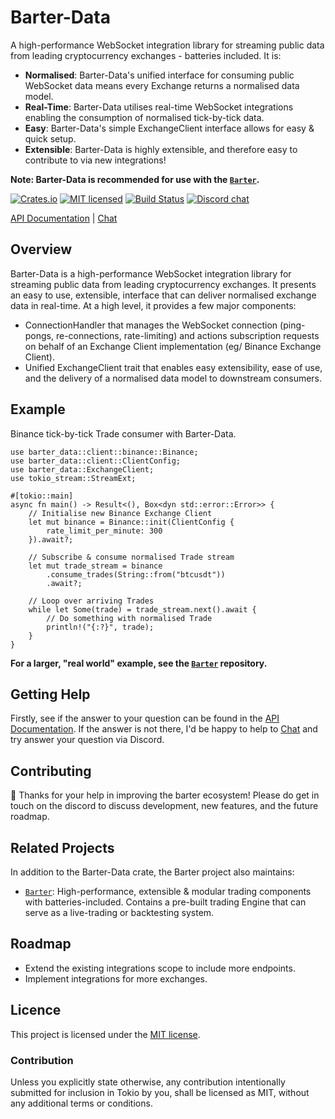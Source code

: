# Barter-Data
A high-performance WebSocket integration library for streaming public data from leading cryptocurrency 
exchanges - batteries included. It is:
* **Normalised**: Barter-Data's unified interface for consuming public WebSocket data means every Exchange returns a normalised data model.
* **Real-Time**: Barter-Data utilises real-time WebSocket integrations enabling the consumption of normalised tick-by-tick data.
* **Easy**: Barter-Data's simple ExchangeClient interface allows for easy & quick setup.
* **Extensible**: Barter-Data is highly extensible, and therefore easy to contribute to via new integrations!

**Note: Barter-Data is recommended for use with the [`Barter`].**

[![Crates.io][crates-badge]][crates-url]
[![MIT licensed][mit-badge]][mit-url]
[![Build Status][actions-badge]][actions-url]
[![Discord chat][discord-badge]][discord-url]

[crates-badge]: https://img.shields.io/crates/v/barter-data.svg
[crates-url]: https://crates.io/crates/barter-data

[mit-badge]: https://img.shields.io/badge/license-MIT-blue.svg
[mit-url]: https://gitlab.com/open-source-keir/financial-modelling/trading/barter-data-rs/-/blob/main/LICENCE

[actions-badge]: https://gitlab.com/open-source-keir/financial-modelling/trading/barter-data-rs/badges/-/blob/main/pipeline.svg
[actions-url]: https://gitlab.com/open-source-keir/financial-modelling/trading/barter-data-rs/-/commits/main

[discord-badge]: https://img.shields.io/discord/910237311332151317.svg?logo=discord&style=flat-square
[discord-url]: https://discord.gg/wE7RqhnQMV

[API Documentation] |
[Chat]

[`Barter`]: https://crates.io/crates/barter
[API Documentation]: https://docs.rs/barter-data/latest/barter_data
[Chat]: https://discord.gg/wE7RqhnQMV

## Overview
Barter-Data is a high-performance WebSocket integration library for streaming public data from leading cryptocurrency 
exchanges. It presents an easy to use, extensible, interface that can deliver normalised exchange data in real-time.
At a high level, it provides a few major components:
* ConnectionHandler that manages the WebSocket connection (ping-pongs, re-connections, rate-limiting) and actions subscription
  requests on behalf of an Exchange Client implementation (eg/ Binance Exchange Client).
* Unified ExchangeClient trait that enables easy extensibility, ease of use, and the delivery of a normalised data model
  to downstream consumers.

## Example
Binance tick-by-tick Trade consumer with Barter-Data.

```rust,no_run
use barter_data::client::binance::Binance;
use barter_data::client::ClientConfig;
use barter_data::ExchangeClient;
use tokio_stream::StreamExt;

#[tokio::main]
async fn main() -> Result<(), Box<dyn std::error::Error>> {
    // Initialise new Binance Exchange Client
    let mut binance = Binance::init(ClientConfig {
        rate_limit_per_minute: 300
    }).await?;
    
    // Subscribe & consume normalised Trade stream
    let mut trade_stream = binance
        .consume_trades(String::from("btcusdt"))
        .await?;
    
    // Loop over arriving Trades
    while let Some(trade) = trade_stream.next().await {
        // Do something with normalised Trade
        println!("{:?}", trade);
    }
}
```
**For a larger, "real world" example, see the [`Barter`] repository.**

## Getting Help
Firstly, see if the answer to your question can be found in the [API Documentation]. If the answer is not there, I'd be 
happy to help to [Chat] and try answer your question via Discord. 

## Contributing
:tada: Thanks for your help in improving the barter ecosystem! Please do get in touch on the discord to discuss 
development, new features, and the future roadmap. 

## Related Projects
In addition to the Barter-Data crate, the Barter project also maintains:
* [`Barter`]: High-performance, extensible & modular trading components with batteries-included. Contains a 
pre-built trading Engine that can serve as a live-trading or backtesting system.

## Roadmap
* Extend the existing integrations scope to include more endpoints.
* Implement integrations for more exchanges.

## Licence
This project is licensed under the [MIT license].

[MIT license]: https://github.com/tokio-rs/tokio/blob/master/LICENSE

### Contribution
Unless you explicitly state otherwise, any contribution intentionally submitted
for inclusion in Tokio by you, shall be licensed as MIT, without any additional
terms or conditions.
